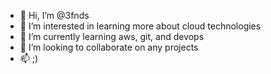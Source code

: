- 👋 Hi, I’m @3fnds
- 👀 I’m interested in learning more about cloud technologies
- 🌱 I’m currently learning aws, git, and devops
- 💞️ I’m looking to collaborate on any projects
- 📫 ;)

<!---
3fnds/3fnds is a ✨ special ✨ repository because its `README.md` (this file) appears on your GitHub profile.
You can click the Preview link to take a look at your changes.
--->
